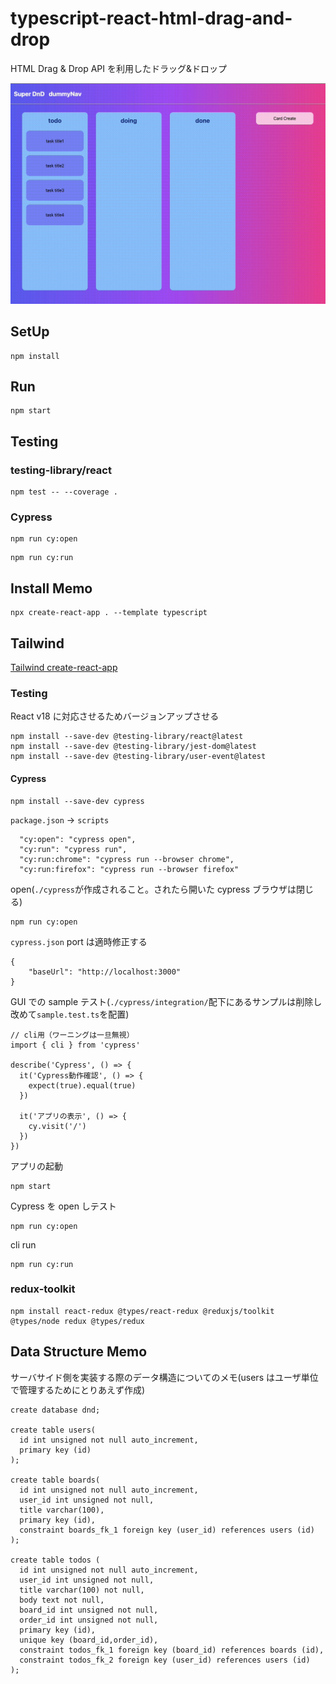 # typescript-react-html-drag-and-drop

HTML Drag & Drop API を利用したドラッグ&ドロップ

![demo](./demo.gif)

## SetUp

```
npm install
```

## Run

```
npm start
```

## Testing

### testing-library/react

```
npm test -- --coverage .
```

### Cypress

```
npm run cy:open
```

```
npm run cy:run
```

## Install Memo

```
npx create-react-app . --template typescript
```

## Tailwind

[Tailwind create-react-app](https://tailwindcss.com/docs/guides/create-react-app)

### Testing

React v18 に対応させるためバージョンアップさせる

```
npm install --save-dev @testing-library/react@latest
npm install --save-dev @testing-library/jest-dom@latest
npm install --save-dev @testing-library/user-event@latest
```

#### Cypress

```
npm install --save-dev cypress
```

`package.json` -> `scripts`

```
  "cy:open": "cypress open",
  "cy:run": "cypress run",
  "cy:run:chrome": "cypress run --browser chrome",
  "cy:run:firefox": "cypress run --browser firefox"
```

open(`./cypress`が作成されること。されたら開いた cypress ブラウザは閉じる)

```
npm run cy:open
```

`cypress.json` port は適時修正する

```
{
    "baseUrl": "http://localhost:3000"
}
```

GUI での sample テスト(`./cypress/integration/`配下にあるサンプルは削除し改めて`sample.test.ts`を配置)

```
// cli用（ワーニングは一旦無視）
import { cli } from 'cypress'

describe('Cypress', () => {
  it('Cypress動作確認', () => {
    expect(true).equal(true)
  })

  it('アプリの表示', () => {
    cy.visit('/')
  })
})
```

アプリの起動

```
npm start
```

Cypress を open しテスト

```
npm run cy:open
```

cli run

```
npm run cy:run
```

### redux-toolkit

```
npm install react-redux @types/react-redux @reduxjs/toolkit @types/node redux @types/redux
```

## Data Structure Memo

サーバサイド側を実装する際のデータ構造についてのメモ(users はユーザ単位で管理するためにとりあえず作成)

```
create database dnd;

create table users(
  id int unsigned not null auto_increment,
  primary key (id)
);

create table boards(
  id int unsigned not null auto_increment,
  user_id int unsigned not null,
  title varchar(100),
  primary key (id),
  constraint boards_fk_1 foreign key (user_id) references users (id)
);

create table todos (
  id int unsigned not null auto_increment,
  user_id int unsigned not null,
  title varchar(100) not null,
  body text not null,
  board_id int unsigned not null,
  order_id int unsigned not null,
  primary key (id),
  unique key (board_id,order_id),
  constraint todos_fk_1 foreign key (board_id) references boards (id),
  constraint todos_fk_2 foreign key (user_id) references users (id)
);
```
